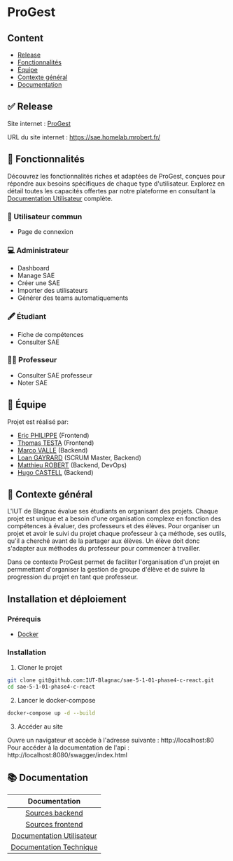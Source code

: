 # ProGest

## Content

- [Release](#-release)
- [Fonctionnalités](#-fonctionnalités)
- [Équipe](#-équipe)
- [Contexte général](#-contexte-général)
- [Documentation](#-documentation)

## ✅ Release

Site internet : [ProGest](https://sae.homelab.mrobert.fr/) 

URL du site internet : https://sae.homelab.mrobert.fr/

## 🔎 Fonctionnalités

Découvrez les fonctionnalités riches et adaptées de ProGest, conçues pour répondre aux besoins spécifiques de chaque type d'utilisateur. Explorez en détail toutes les capacités offertes par notre plateforme en consultant la [Documentation Utilisateur](./documentation/doc-utilisateur.md)  complète.

### 👤​ Utilisateur commun
- Page de connexion

### ​💻​ Administrateur
- Dashboard
- Manage SAE
- Créer une SAE
- Importer des utilisateurs
- Générer des teams automatiquements

### 🖋️​ Étudiant
- Fiche de compétences
- Consulter SAE

### 🧑‍🏫​ Professeur
- Consulter SAE professeur
- Noter SAE

## 👥 Équipe

Projet est réalisé par:

- [Eric PHILIPPE](https://github.com/Eric-Philippe) (Frontend)
- [Thomas TESTA](https://github.com/SkyFriz) (Frontend)
- [Marco VALLE](https://github.com/Stemon8) (Backend)
- [Loan GAYRARD](https://github.com/Sonixray) (SCRUM Master, Backend)
- [Matthieu ROBERT](https://github.com/matthieurobert) (Backend, DevOps)
- [Hugo CASTELL](https://github.com/Hugo-CASTELL) (Backend)

## 📕 Contexte général

L'IUT de Blagnac évalue ses étudiants en organisant des projets. Chaque projet est unique et a besoin d'une organisation complexe en fonction des compétences à évaluer, des professeurs et des élèves. Pour organiser un projet et avoir le suivi du projet chaque professeur à ça méthode, ses outils, qu'il a cherché avant de la partager aux élèves. Un élève doit donc s'adapter aux méthodes du professeur pour commencer à trvailler.

Dans ce contexte ProGest permet de faciliter l'organisation d'un projet en permmettant d'organiser la gestion de groupe d'élève et de suivre la progression du projet en tant que professeur.

## Installation et déploiement

### Prérequis

- [Docker](https://docs.docker.com/get-docker/)

### Installation

1. Cloner le projet

```bash
git clone git@github.com:IUT-Blagnac/sae-5-1-01-phase4-c-react.git
cd sae-5-1-01-phase4-c-react
```

2. Lancer le docker-compose

```bash
docker-compose up -d --build
```

3. Accéder au site

Ouvre un navigateur et accède à l'adresse suivante : http://localhost:80  
Pour accéder à la documentation de l'api : http://localhost:8080/swagger/index.html

## 📚 Documentation

| Documentation                                                     |
|:---------------:                                                  |
| [Sources backend](./backend)                                      |
| [Sources frontend](./frontend)                                    |
| [Documentation Utilisateur](./documentation/doc-utilisateur.md)   |
| [Documentation Technique](./documentation/doc-technique-back.md)  |
